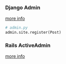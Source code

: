 ### Django Admin
[more info](https://docs.djangoproject.com/en/1.11/intro/tutorial02/#make-the-poll-app-modifiable-in-the-admin)
```py
# admin.py
admin.site.register(Post)
```

### Rails ActiveAdmin
[more info](https://activeadmin.info/)
